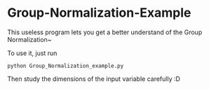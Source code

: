 # Group-Normalization-Example
This useless program lets you get a better understand of the Group Normalization~

To use it, just run
```
python Group_Normalization_example.py 
```
Then study the dimensions of the input variable carefully :D
